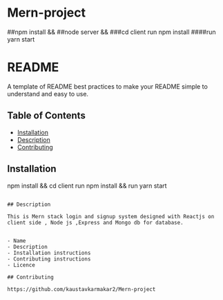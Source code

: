 # Mern-project
##npm install &&
##node server &&
###cd client run npm install
####run yarn start
# README 

A template of README best practices to make your README simple to understand and easy to use. 

## Table of Contents

- [Installation](#installation)
- [Description](#Description)
- [Contributing](#contributing)

## Installation

npm install &&
cd client run npm install && 
run yarn start

```

## Description

This is Mern stack login and signup system designed with Reactjs on client side , Node js ,Express and Mongo db for database.


- Name
- Description
- Installation instructions
- Contributing instructions
- Licence

## Contributing

https://github.com/kaustavkarmakar2/Mern-project
